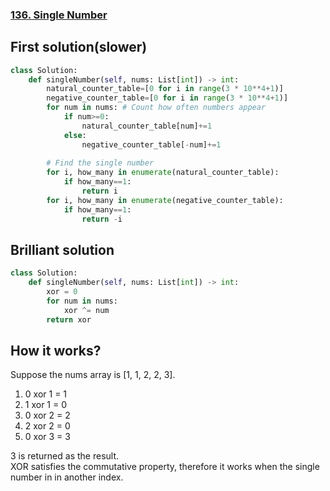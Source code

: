 ### [136. Single Number](https://leetcode.com/problems/single-number/)

## First solution(slower)
~~~python
class Solution:
    def singleNumber(self, nums: List[int]) -> int:
        natural_counter_table=[0 for i in range(3 * 10**4+1)]
        negative_counter_table=[0 for i in range(3 * 10**4+1)]
        for num in nums: # Count how often numbers appear
            if num>=0:
                natural_counter_table[num]+=1
            else:
                negative_counter_table[-num]+=1
        
        # Find the single number
        for i, how_many in enumerate(natural_counter_table):
            if how_many==1:
                return i
        for i, how_many in enumerate(negative_counter_table):
            if how_many==1:
                return -i
~~~

## Brilliant solution
~~~python
class Solution:
    def singleNumber(self, nums: List[int]) -> int:
        xor = 0
        for num in nums:
            xor ^= num    
        return xor
~~~
## How it works?
Suppose the nums array is [1, 1, 2, 2, 3]. 
1. 0 xor 1 = 1
2. 1 xor 1 = 0
3. 0 xor 2 = 2
4. 2 xor 2 = 0
5. 0 xor 3 = 3

3 is returned as the result.<br>
XOR satisfies the commutative property, therefore it works when the single number in in another index.
